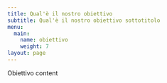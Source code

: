 ```yaml
---
title: Qual'è il nostro obiettivo
subtitle: Qual'è il nostro obiettivo sottotitolo
menu:
  main:
    name: obiettivo
    weight: 7
layout: page
---
```

Obiettivo content
